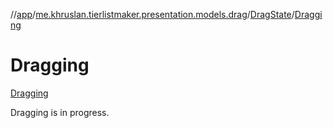 //[app](../../../../index.md)/[me.khruslan.tierlistmaker.presentation.models.drag](../../index.md)/[DragState](../index.md)/[Dragging](index.md)

# Dragging

[Dragging](index.md)

Dragging is in progress.
